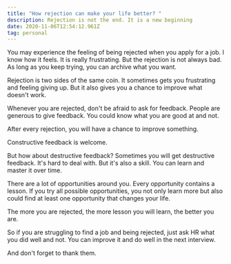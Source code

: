 ```yaml
---
title: "How rejection can make your life better? "
description: Rejection is not the end. It is a new beginning
date: 2020-11-06T12:54:12.961Z
tag: personal
---
```

You may experience the feeling of being rejected when you apply for a job. I know how it feels. It is really frustrating. But the rejection is not always bad. As long as you keep trying, you can archive what you want.

Rejection is two sides of the same coin. It sometimes gets you frustrating and feeling giving up. But it also gives you a chance to improve what doesn't work.

Whenever you are rejected, don't be afraid to ask for feedback. People are generous to give feedback. You could know what you are good at and not.

After every rejection, you will have a chance to improve something.

Constructive feedback is welcome.

But how about destructive feedback? Sometimes you will get destructive feedback. It's hard to deal with. But it's also a skill. You can learn and master it over time.

There are a lot of opportunities around you. Every opportunity contains a lesson. If you try all possible opportunities, you not only learn more but also could find at least one opportunity that changes your life.

The more you are rejected, the more lesson you will learn, the better you are.

So if you are struggling to find a job and being rejected, just ask HR what you did well and not. You can improve it and do well in the next interview.

And don't forget to thank them.